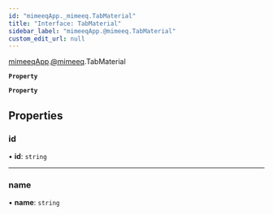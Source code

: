 ```yaml
---
id: "mimeeqApp._mimeeq.TabMaterial"
title: "Interface: TabMaterial"
sidebar_label: "mimeeqApp.@mimeeq.TabMaterial"
custom_edit_url: null
---
```


[mimeeqApp](../modules/mimeeqApp.md).[@mimeeq](../namespaces/mimeeqApp._mimeeq.md).TabMaterial

**`Property`**

**`Property`**

## Properties

### id

• **id**: `string`

___

### name

• **name**: `string`
